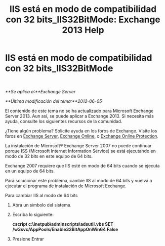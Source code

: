 ﻿---
title: 'IIS está en modo de compatibilidad con 32 bits_IIS32BitMode: Exchange 2013 Help'
TOCTitle: IIS está en modo de compatibilidad con 32 bits_IIS32BitMode
ms:assetid: 742dfc32-353c-46a2-830e-68aed6a68ce0
ms:mtpsurl: https://technet.microsoft.com/es-es/library/ms.exch.setupreadiness.iis32bitmode(v=EXCHG.150)
ms:contentKeyID: 48268284
ms.date: 05/22/2018
mtps_version: v=EXCHG.150
ms.translationtype: MT
---

# IIS está en modo de compatibilidad con 32 bits\_IIS32BitMode

 

_**Se aplica a:**Exchange Server_

_**Última modificación del tema:**2012-06-05_

El contenido de este tema no se ha actualizado para Microsoft Exchange Server 2013. Aun así, se puede aplicar a Exchange 2013. Si necesita más ayuda, consulte los siguientes recursos de la comunidad.

¿Tiene algún problema? Solicite ayuda en los foros de Exchange. Visite los foros en [Exchange Server](https://go.microsoft.com/fwlink/p/?linkid=60612), [Exchange Online](https://go.microsoft.com/fwlink/p/?linkid=267542), o [Exchange Online Protection](https://go.microsoft.com/fwlink/p/?linkid=285351).

La instalación de Microsoft® Exchange Server 2007 no puede continuar porque ISS (Microsoft Internet Information Service) se está ejecutando en modo de 32 bits en este equipo de 64 bits.

Exchange 2007 requiere que IIS esté en modo de 64 bits cuando se ejecuta en un equipo de 64 bits.

Para solucionar este problema, cambie IIS al modo de 64 bits y vuelva a ejecutar el programa de instalación de Microsoft Exchange.

Para cambiar IIS al modo de 64 bits

1.  Abra un símbolo del sistema.

2.  Escriba lo siguiente:
    
    **cscript c:\\inetpub\\adminscripts\\adsutil.vbs SET /w3svc/AppPools/Enable32BitAppOnWin64 False**

3.  Presione Entrar

